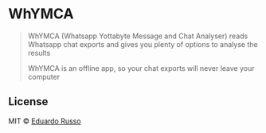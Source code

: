 # WhYMCA
> WhYMCA (Whatsapp Yottabyte Message and Chat Analyser) reads Whatsapp chat exports and gives you plenty of options to analyse the results
>
> WhYMCA is an offline app, so your chat exports will never leave your computer


## License

MIT &copy; [Eduardo Russo]()